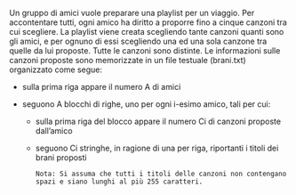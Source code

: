 Un gruppo di amici vuole preparare una playlist per un viaggio. Per accontentare tutti, ogni amico ha diritto a proporre fino a cinque canzoni tra cui scegliere. La playlist viene creata scegliendo tante canzoni quanti sono gli amici, e per ognuno di essi scegliendo una ed una sola canzone tra quelle da lui proposte. 
Tutte le canzoni sono distinte.
Le informazioni sulle canzoni proposte sono memorizzate in un file testuale (brani.txt) organizzato come segue:
- sulla prima riga appare il numero A di amici
- seguono A blocchi di righe, uno per ogni i-esimo amico, tali per cui:

  - sulla prima riga del blocco appare il numero Ci di canzoni proposte dall’amico
  - seguono Ci stringhe, in ragione di una per riga, riportanti i titoli dei brani proposti
  



        Nota: Si assuma che tutti i titoli delle canzoni non contengano spazi e siano lunghi al più 255 caratteri.
